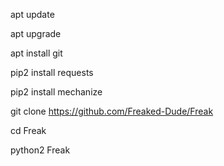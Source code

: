 apt update

apt upgrade

apt install git

pip2 install requests 

pip2 install mechanize


git clone https://github.com/Freaked-Dude/Freak

cd Freak

python2 Freak
